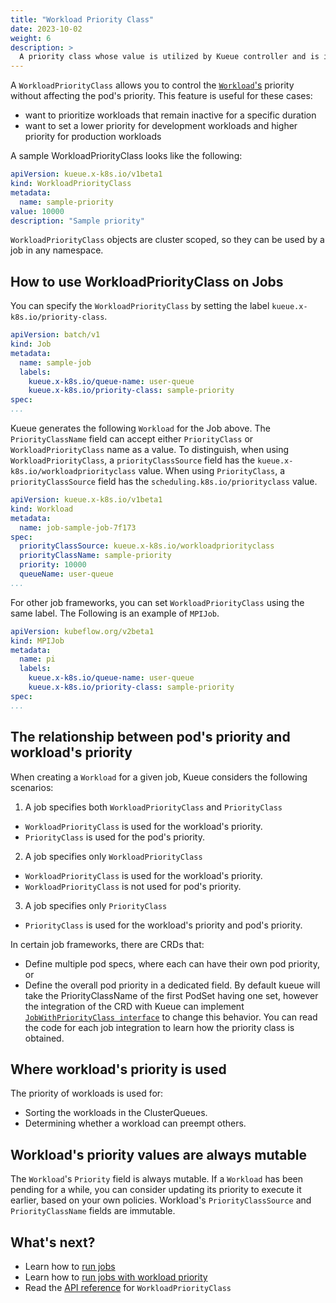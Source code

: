 ```yaml
---
title: "Workload Priority Class"
date: 2023-10-02
weight: 6
description: >
  A priority class whose value is utilized by Kueue controller and is independent from Pod's priority.
---
```


A `WorkloadPriorityClass` allows you to control the [`Workload`'s](/docs/concepts/workload) priority without affecting the pod's priority.
This feature is useful for these cases:
- want to prioritize workloads that remain inactive for a specific duration
- want to set a lower priority for development workloads and higher priority for production workloads

A sample WorkloadPriorityClass looks like the following:

```yaml
apiVersion: kueue.x-k8s.io/v1beta1
kind: WorkloadPriorityClass
metadata:
  name: sample-priority
value: 10000
description: "Sample priority"
```

`WorkloadPriorityClass` objects are cluster scoped, so they can be used by a job in any namespace.

## How to use WorkloadPriorityClass on Jobs

You can specify the `WorkloadPriorityClass` by setting the label `kueue.x-k8s.io/priority-class`.

```yaml
apiVersion: batch/v1
kind: Job
metadata:
  name: sample-job
  labels:
    kueue.x-k8s.io/queue-name: user-queue
    kueue.x-k8s.io/priority-class: sample-priority
spec:
...
```

Kueue generates the following `Workload` for the Job above.
The `PriorityClassName` field can accept either `PriorityClass` or
`WorkloadPriorityClass` name as a value. To distinguish, when using `WorkloadPriorityClass`,
a `priorityClassSource` field has the `kueue.x-k8s.io/workloadpriorityclass` value.
When using `PriorityClass`, a `priorityClassSource` field has the `scheduling.k8s.io/priorityclass` value.

```yaml
apiVersion: kueue.x-k8s.io/v1beta1
kind: Workload
metadata:
  name: job-sample-job-7f173
spec:
  priorityClassSource: kueue.x-k8s.io/workloadpriorityclass
  priorityClassName: sample-priority
  priority: 10000
  queueName: user-queue
...
```

For other job frameworks, you can set `WorkloadPriorityClass` using the same label.
The Following is an example of `MPIJob`.

```yaml
apiVersion: kubeflow.org/v2beta1
kind: MPIJob
metadata:
  name: pi
  labels:
    kueue.x-k8s.io/queue-name: user-queue
    kueue.x-k8s.io/priority-class: sample-priority
spec:
...
```

## The relationship between pod's priority and workload's priority

When creating a `Workload` for a given job, Kueue considers the following scenarios:
1. A job specifies both `WorkloadPriorityClass` and `PriorityClass`
- `WorkloadPriorityClass` is used for the workload's priority.
- `PriorityClass` is used for the pod's priority.
2. A job specifies only `WorkloadPriorityClass`
- `WorkloadPriorityClass` is used for the workload's priority.
- `WorkloadPriorityClass` is not used for pod's priority.
3. A job specifies only `PriorityClass`
- `PriorityClass` is used for the workload's priority and pod's priority.

In certain job frameworks, there are CRDs that:
- Define multiple pod specs, where each can have their own pod priority, or
- Define the overall pod priority in a dedicated field.
By default kueue will take the PriorityClassName of the first PodSet having one set,
however the integration of the CRD with Kueue can implement
[`JobWithPriorityClass interface`](https://github.com/kubernetes-sigs/kueue/blob/e162f8508b503d20feb9b31fd0b27d91e58f2c2f/pkg/controller/jobframework/interface.go#L81-L84)
to change this behavior. You can read the code for each job integration
to learn how the priority class is obtained.

## Where workload's priority is used

The priority of workloads is used for:
- Sorting the workloads in the ClusterQueues.
- Determining whether a workload can preempt others.

## Workload's priority values are always mutable

The `Workload`'s `Priority` field is always mutable.
If a `Workload` has been pending for a while, you can consider updating its priority to execute it earlier,
based on your own policies.
Workload's `PriorityClassSource` and `PriorityClassName` fields are immutable.

## What's next?

- Learn how to [run jobs](/docs/tasks/run/jobs)
- Learn how to [run jobs with workload priority](/docs/tasks/manage/run_job_with_workload_priority)
- Read the [API reference](/docs/reference/kueue.v1beta1/#kueue-x-k8s-io-v1beta1-WorkloadPriorityClass) for `WorkloadPriorityClass`
